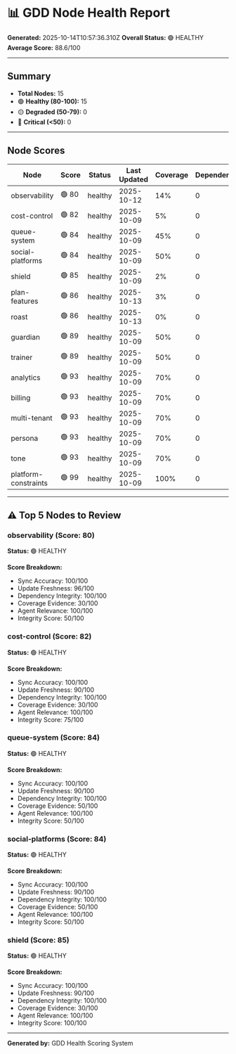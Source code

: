 # 📊 GDD Node Health Report

**Generated:** 2025-10-14T10:57:36.310Z
**Overall Status:** 🟢 HEALTHY
**Average Score:** 88.6/100

---

## Summary

- **Total Nodes:** 15
- 🟢 **Healthy (80-100):** 15
- 🟡 **Degraded (50-79):** 0
- 🔴 **Critical (<50):** 0

---

## Node Scores

| Node | Score | Status | Last Updated | Coverage | Dependencies | Issues |
|------|-------|--------|--------------|----------|--------------|--------|
| observability | 🟢 80 | healthy | 2025-10-12 | 14% | 0 | 0 |
| cost-control | 🟢 82 | healthy | 2025-10-09 | 5% | 0 | 0 |
| queue-system | 🟢 84 | healthy | 2025-10-09 | 45% | 0 | 0 |
| social-platforms | 🟢 84 | healthy | 2025-10-09 | 50% | 0 | 0 |
| shield | 🟢 85 | healthy | 2025-10-09 | 2% | 0 | 0 |
| plan-features | 🟢 86 | healthy | 2025-10-13 | 3% | 0 | 0 |
| roast | 🟢 86 | healthy | 2025-10-13 | 0% | 0 | 0 |
| guardian | 🟢 89 | healthy | 2025-10-09 | 50% | 0 | 0 |
| trainer | 🟢 89 | healthy | 2025-10-09 | 50% | 0 | 0 |
| analytics | 🟢 93 | healthy | 2025-10-09 | 70% | 0 | 0 |
| billing | 🟢 93 | healthy | 2025-10-09 | 70% | 0 | 0 |
| multi-tenant | 🟢 93 | healthy | 2025-10-09 | 70% | 0 | 0 |
| persona | 🟢 93 | healthy | 2025-10-09 | 70% | 0 | 0 |
| tone | 🟢 93 | healthy | 2025-10-09 | 70% | 0 | 0 |
| platform-constraints | 🟢 99 | healthy | 2025-10-09 | 100% | 0 | 0 |

---

## ⚠️ Top 5 Nodes to Review

### observability (Score: 80)

**Status:** 🟢 HEALTHY

**Score Breakdown:**
- Sync Accuracy: 100/100
- Update Freshness: 96/100
- Dependency Integrity: 100/100
- Coverage Evidence: 30/100
- Agent Relevance: 100/100
- Integrity Score: 50/100


### cost-control (Score: 82)

**Status:** 🟢 HEALTHY

**Score Breakdown:**
- Sync Accuracy: 100/100
- Update Freshness: 90/100
- Dependency Integrity: 100/100
- Coverage Evidence: 30/100
- Agent Relevance: 100/100
- Integrity Score: 75/100


### queue-system (Score: 84)

**Status:** 🟢 HEALTHY

**Score Breakdown:**
- Sync Accuracy: 100/100
- Update Freshness: 90/100
- Dependency Integrity: 100/100
- Coverage Evidence: 50/100
- Agent Relevance: 100/100
- Integrity Score: 50/100


### social-platforms (Score: 84)

**Status:** 🟢 HEALTHY

**Score Breakdown:**
- Sync Accuracy: 100/100
- Update Freshness: 90/100
- Dependency Integrity: 100/100
- Coverage Evidence: 50/100
- Agent Relevance: 100/100
- Integrity Score: 50/100


### shield (Score: 85)

**Status:** 🟢 HEALTHY

**Score Breakdown:**
- Sync Accuracy: 100/100
- Update Freshness: 90/100
- Dependency Integrity: 100/100
- Coverage Evidence: 30/100
- Agent Relevance: 100/100
- Integrity Score: 100/100


---

**Generated by:** GDD Health Scoring System
